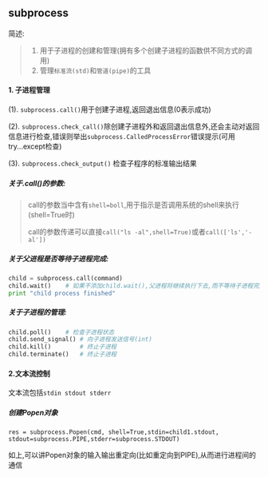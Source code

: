 ## **subprocess**

简述:

> 1. 用于子进程的创建和管理(拥有多个创建子进程的函数供不同方式的调用)
> 2. 管理`标准流(std)`和`管道(pipe)`的工具

#### 1. 子进程管理

(1). `subprocess.call()`用于创建子进程,返回退出信息(0表示成功)

(2). `subprocess.check_call()`除创建子进程外和返回退出信息外,还会主动对返回信息进行检查,错误则举出`subprocess.CalledProcessError`错误提示(可用try...except检查)

(3). `subprocess.check_output()` 检查子程序的标准输出结果

##### 关于.call()的参数:

> call的参数当中含有`shell=boll`,用于指示是否调用系统的shell来执行(shell=True时)
>
>call的参数传递可以直接`call("ls -al",shell=True)`或者`call(['ls','-al'])`

##### 关于父进程是否等待子进程完成:

```python
child = subprocess.call(command)
child.wait()	# 如果不添加child.wait(),父进程将继续执行下去,而不等待子进程完成
print "child process finished"
```

##### 关于子进程的管理:

```python
child.poll()	# 检查子进程状态
child.send_signal()	# 向子进程发送信号(int)
child.kill()	    # 终止子进程
child.terminate()	# 终止子进程
```

#### 2.文本流控制

文本流包括`stdin stdout stderr`

##### 创建Popen对象

`res = subprocess.Popen(cmd, shell=True,stdin=child1.stdout, stdout=subprocess.PIPE,stderr=subprocess.STDOUT)`

如上,可以讲Popen对象的输入输出重定向(比如重定向到PIPE),从而进行进程间的通信




